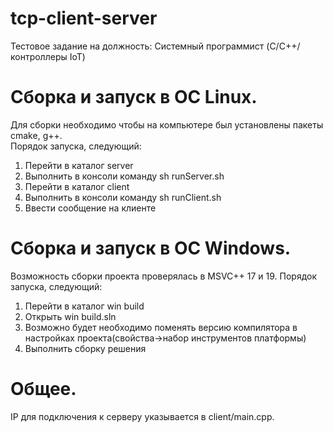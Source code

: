 # tcp-client-server
Тестовое задание на должность: Системный программист (C/С++/контроллеры IoT)
# Сборка и запуск в ОС Linux.
Для сборки необходимо чтобы на компьютере был установлены пакеты cmake, g++.  
Порядок запуска, следующий:
1.	Перейти в каталог server
2.	Выполнить в консоли команду sh runServer.sh
3.	Перейти в каталог client
4.	Выполнить в консоли команду sh runClient.sh
5.	Ввести сообщение на клиенте
# Сборка и запуск в ОС Windows.
Возможность сборки проекта проверялась в MSVC++ 17 и 19.
Порядок запуска, следующий:
1.	Перейти в каталог win build
2.	Открыть win build.sln
3.	Возможно будет необходимо поменять версию компилятора в настройках проекта(свойства->набор инструментов платформы) 
4. 	Выполнить сборку решения
# Общее.
IP для подключения к серверу указывается в  client/main.cpp.
